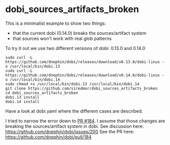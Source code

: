 # dobi_sources_artifacts_broken
This is a minimalist example to show two things:
- that the current dobi (0.14.0) breaks the sources/artifact system
- that sources won't work with real glob patterns

To try it out we use two different versions of dobi: 0.13.0 and 0.14.0
```
sudo curl -L https://github.com/dnephin/dobi/releases/download/v0.13.0/dobi-linux -o /usr/local/bin/dobi.13
sudo curl -L https://github.com/dnephin/dobi/releases/download/v0.14.0/dobi-linux -o /usr/local/bin/dobi.14
sudo chmod +x /usr/local/bin/dobi.13 /usr/local/bin/dobi.14
git clone https://github.com/siredmar/dobi_sources_artifacts_broken
cd dobi_sources_artifacts_broken
dobi.13 install
dobi.14 install
```

Have a look at dobi.yaml where the different cases are described.

I tried to narrow the error down to [PR #184](https://github.com/dnephin/dobi/pull/184). I assume that those changes are breaking the sources/artifact system in dobi.
See discussion here: https://github.com/dnephin/dobi/issues/200
See the PR here: https://github.com/dnephin/dobi/pull/184
